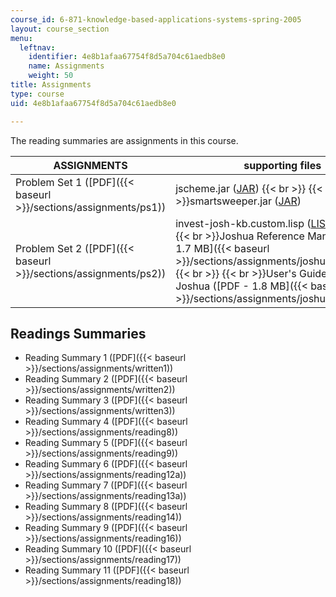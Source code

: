 ```yaml
---
course_id: 6-871-knowledge-based-applications-systems-spring-2005
layout: course_section
menu:
  leftnav:
    identifier: 4e8b1afaa67754f8d5a704c61aedb8e0
    name: Assignments
    weight: 50
title: Assignments
type: course
uid: 4e8b1afaa67754f8d5a704c61aedb8e0

---
```


The reading summaries are assignments in this course.

| ASSIGNMENTS | supporting files |
| --- | --- |
| Problem Set 1 ([PDF]({{< baseurl >}}/sections/assignments/ps1)) | jscheme.jar ([JAR](/coursemedia/6-871-knowledge-based-applications-systems-spring-2005/f200081736e139ea4a9d0be79eac933a_jscheme.jar))  {{< br >}}  {{< br >}}smartsweeper.jar ([JAR](/coursemedia/6-871-knowledge-based-applications-systems-spring-2005/306f6701f83594c23681f2b3e08c5f56_smartsweeper.jar)) |
| Problem Set 2 ([PDF]({{< baseurl >}}/sections/assignments/ps2)) | invest-josh-kb.custom.lisp ([LISP](/courses/electrical-engineering-and-computer-science/6-871-knowledge-based-applications-systems-spring-2005/assignments/investjoshkbcustom.lisp))  {{< br >}}  {{< br >}}Joshua Reference Manual ([PDF - 1.7 MB]({{< baseurl >}}/sections/assignments/joshua_reference))  {{< br >}}  {{< br >}}User's Guide to Basic Joshua ([PDF - 1.8 MB]({{< baseurl >}}/sections/assignments/joshua_user_guid)) 

Readings Summaries
------------------

*   Reading Summary 1 ([PDF]({{< baseurl >}}/sections/assignments/written1))
*   Reading Summary 2 ([PDF]({{< baseurl >}}/sections/assignments/written2))
*   Reading Summary 3 ([PDF]({{< baseurl >}}/sections/assignments/written3))
*   Reading Summary 4 ([PDF]({{< baseurl >}}/sections/assignments/reading8))
*   Reading Summary 5 ([PDF]({{< baseurl >}}/sections/assignments/reading9))
*   Reading Summary 6 ([PDF]({{< baseurl >}}/sections/assignments/reading12a))
*   Reading Summary 7 ([PDF]({{< baseurl >}}/sections/assignments/reading13a))
*   Reading Summary 8 ([PDF]({{< baseurl >}}/sections/assignments/reading14))
*   Reading Summary 9 ([PDF]({{< baseurl >}}/sections/assignments/reading16))
*   Reading Summary 10 ([PDF]({{< baseurl >}}/sections/assignments/reading17))
*   Reading Summary 11 ([PDF]({{< baseurl >}}/sections/assignments/reading18))